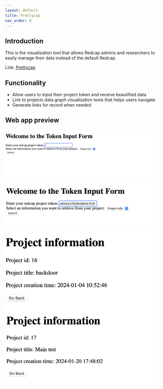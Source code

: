 ```yaml
---
layout: default
title: Prettycap 
nav_order: 8
---
```

## Introduction
This is the visualization tool that allows Redcap admins and researchers to easily manage their data instead of the default Redcap. 

Link: [Prettycap](http://sirius8611.pythonanywhere.com)
## Functionality
* Allow users to input their project token and receive beautified data
* Link to projects data graph visualization tools that helps users navigate
* Generate links for record when needed

## Web app preview
![](../images/pretty1.png)
![](../images/pretty2.png)
![](../images/pretty3.png)
![](../images/pretty4.png)
